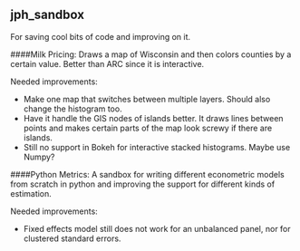 ## jph_sandbox

For saving cool bits of code and improving on it.

####Milk Pricing:
Draws a map of Wisconsin and then colors counties by a certain value.  Better than ARC since it is interactive.

Needed improvements:
- Make one map that switches between multiple layers.  Should also change the histogram too.
- Have it handle the GIS nodes of islands better.  It draws lines between points and makes certain parts of the map look screwy if there are islands.
- Still no support in Bokeh for interactive stacked histograms.  Maybe use Numpy?

####Python Metrics:
A sandbox for writing different econometric models from scratch in python and improving the support for different kinds of estimation.

Needed improvements:
- Fixed effects model still does not work for an unbalanced panel, nor for clustered standard errors.

